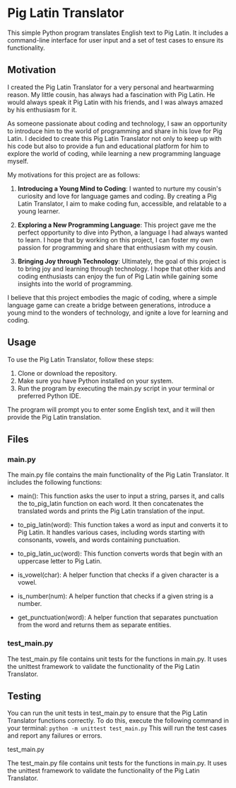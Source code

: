 # Pig Latin Translator

This simple Python program translates English text to Pig Latin. It includes a command-line interface for user input and a set of test cases to ensure its functionality.

## Motivation

I created the Pig Latin Translator for a very personal and heartwarming reason. My little cousin, has always had a fascination with Pig Latin. He would always speak it Pig Latin with his friends, and I was always amazed by his enthusiasm for it.

As someone passionate about coding and technology, I saw an opportunity to introduce him to the world of programming and share in his love for Pig Latin. I decided to create this Pig Latin Translator not only to keep up with his code but also to provide a fun and educational platform for him to explore the world of coding, while learning a new programming language myself.

My motivations for this project are as follows:

1. **Introducing a Young Mind to Coding**: I wanted to nurture my cousin's curiosity and love for language games and coding. By creating a Pig Latin Translator, I aim to make coding fun, accessible, and relatable to a young learner.

2. **Exploring a New Programming Language**: This project gave me the perfect opportunity to dive into Python, a language I had always wanted to learn. I hope that by working on this project, I can foster my own passion for programming and share that enthusiasm with my cousin.

3. **Bringing Joy through Technology**: Ultimately, the goal of this project is to bring joy and learning through technology. I hope that other kids and coding enthusiasts can enjoy the fun of Pig Latin while gaining some insights into the world of programming.

I believe that this project embodies the magic of coding, where a simple language game can create a bridge between generations, introduce a young mind to the wonders of technology, and ignite a love for learning and coding.

## Usage

To use the Pig Latin Translator, follow these steps:

1. Clone or download the repository.
2. Make sure you have Python installed on your system.
3. Run the program by executing the main.py script in your terminal or preferred Python IDE.

The program will prompt you to enter some English text, and it will then provide the Pig Latin translation.

## Files

### main.py

The main.py file contains the main functionality of the Pig Latin Translator. It includes the following functions:

- main(): This function asks the user to input a string, parses it, and calls the to_pig_latin function on each word. It then concatenates the translated words and prints the Pig Latin translation of the input.

- to_pig_latin(word): This function takes a word as input and converts it to Pig Latin. It handles various cases, including words starting with consonants, vowels, and words containing punctuation.

- to_pig_latin_uc(word): This function converts words that begin with an uppercase letter to Pig Latin.

- is_vowel(char): A helper function that checks if a given character is a vowel.

- is_number(num): A helper function that checks if a given string is a number.

- get_punctuation(word): A helper function that separates punctuation from the word and returns them as separate entities.

### test_main.py

The test_main.py file contains unit tests for the functions in main.py. It uses the unittest framework to validate the functionality of the Pig Latin Translator.

## Testing

You can run the unit tests in test_main.py to ensure that the Pig Latin Translator functions correctly. To do this, execute the following command in your terminal:
`python -m unittest test_main.py` This will run the test cases and report any failures or errors.


test_main.py

The test_main.py file contains unit tests for the functions in main.py. It uses the unittest framework to validate the functionality of the Pig Latin Translator.
